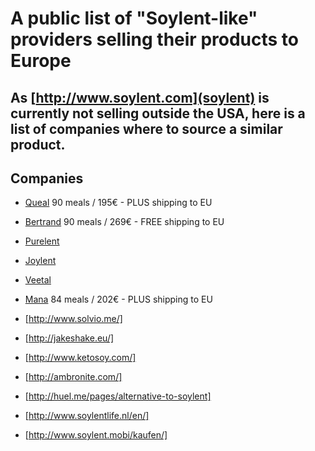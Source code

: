 # A public list of "Soylent-like" providers selling their products to Europe
## As [http://www.soylent.com](soylent) is currently not selling outside the USA, here is a list of companies where to source a similar product.

## Companies
- [Queal](https://queal.eu) 90 meals / 195€ - PLUS shipping to EU
- [Bertrand](http://bertrand.bio/) 90 meals / 269€ - FREE shipping to EU
- [Purelent](https://purelent.eu/)
- [Joylent](https://www.joylent.eu/)
- [Veetal](http://veetal.de/)
- [Mana](http://mymana.eu/) 84 meals / 202€ - PLUS shipping to EU 
- [http://www.solvio.me/]
- [http://jakeshake.eu/]
- [http://www.ketosoy.com/]
- [http://ambronite.com/]
- [http://huel.me/pages/alternative-to-soylent]

- [http://www.soylentlife.nl/en/]
- [http://www.soylent.mobi/kaufen/]
